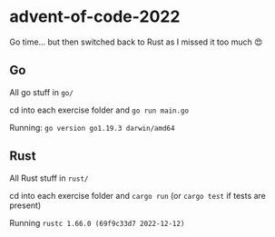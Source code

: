 # advent-of-code-2022

Go time... but then switched back to Rust as I missed it too much :heart_eyes:

## Go 

All go stuff in `go/`

cd into each exercise folder and `go run main.go`

Running: `go version go1.19.3 darwin/amd64` 

## Rust

All Rust stuff in `rust/`

cd into each exercise folder and `cargo run` (or `cargo test` if tests are present)

Running `rustc 1.66.0 (69f9c33d7 2022-12-12)`
